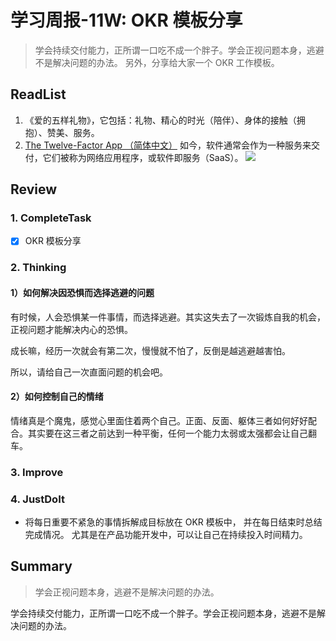 # 学习周报-11W: OKR 模板分享

> 学会持续交付能力，正所谓一口吃不成一个胖子。学会正视问题本身，逃避不是解决问题的办法。 另外，分享给大家一个 OKR 工作模板。

## ReadList

1. 《爱的五样礼物》，它包括：礼物、精心的时光（陪伴）、身体的接触（拥抱）、赞美、服务。
2. [The Twelve-Factor App （简体中文）](https://12factor.net/zh_cn/)
   如今，软件通常会作为一种服务来交付，它们被称为网络应用程序，或软件即服务（SaaS）。
   ![](http://cdn.hackdapp.com/2019-04-01-233347.jpg)

## Review

### 1. CompleteTask

- [x] OKR 模板分享

### 2. Thinking

#### 1）如何解决因恐惧而选择逃避的问题

有时候，人会恐惧某一件事情，而选择逃避。其实这失去了一次锻炼自我的机会，正视问题才能解决内心的恐惧。

成长嘛，经历一次就会有第二次，慢慢就不怕了，反倒是越逃避越害怕。

所以，请给自己一次直面问题的机会吧。

#### 2）如何控制自己的情绪

情绪真是个魔鬼，感觉心里面住着两个自己。正面、反面、躯体三者如何好好配合。其实要在这三者之前达到一种平衡，任何一个能力太弱或太强都会让自己翻车。

### 3. Improve

### 4. JustDoIt

- 将每日重要不紧急的事情拆解成目标放在 OKR 模板中， 并在每日结束时总结完成情况。
  尤其是在产品功能开发中，可以让自己在持续投入时间精力。

## Summary

> 学会正视问题本身，逃避不是解决问题的办法。

学会持续交付能力，正所谓一口吃不成一个胖子。学会正视问题本身，逃避不是解决问题的办法。
